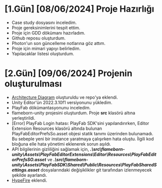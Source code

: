 # [1.Gün] [08/06/2024] Proje Hazırlığı
- Case study dosyasını inceledim.
- Proje gereksinimlerini tespit ettim.
- Proje için GDD dökümanı hazırladım.
- Github reposu oluşturdum.
- Photon'un son güncelleme notlarına göz attım.
- Proje için mimari yapıyı belirledim.
- Yapılacaklar listesi oluşturdum.

# [2.Gün] [09/06/2024] Projenin oluşturulması
- [Architecture Diagram](https://github.com/gkhanC/flameborn-game/blob/dev/images/Architecture%20Diagram.png) oluşturuldu ve repo'ya eklendi.
- Unity Editor'ün 2022.3.10f1 versiyonunu yükledim.
- PlayFab dökümantasyonunu inceledim.
- flameborn-unity projesini oluşturdum. Proje **src** klasörü altına yerleştirildi.
- [Error] PlayFab Login hatası: PlayFab SDK'sini yapılandırırken, Editor Extension Resources klasörü altında bulunan PlayFabEditorPrefsSo.asset objesi statik tanımı üzerinden bulunamadı. Bu sebeple yeni bir instance yaratmaya çalışırken hata oluştu. İlgili kod bloğuna elle hata yönetimi eklenerek sorun aşıldı.
- API bilgilerinin gizliliğini sağlamak için, ***.\src\flameborn-unity\Assets\PlayFabEditorExtensions\Editor\Resources\PlayFabEditorPrefsSO.asset*** ve ***.\src\flameborn-unity\Assets\PlayFabSDK\Shared\Public\Resources\PlayFabSharedSettings.asset*** dosyalarındaki değişiklikler git tarafından izlenmeyecek şekilde ayarlandı.
- [HypeFire](https://github.com/gkhanC/flameborn-game/blob/dev/packages/HypeFire-v0f1-OLD.unitypackage) eklendi.